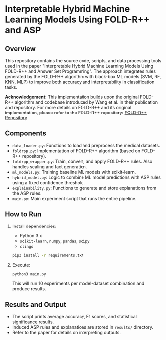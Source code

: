 # Interpretable Hybrid Machine Learning Models Using FOLD-R++ and ASP

## Overview

This repository contains the source code, scripts, and data processing tools used in the paper "Interpretable Hybrid Machine Learning Models Using FOLD-R++ and Answer Set Programming". The approach integrates rules generated by the FOLD-R++ algorithm with black-box ML models (SVM, RF, KNN, MLP) to improve both accuracy and interpretability in classification tasks.

**Acknowledgement:**
This implementation builds upon the original FOLD-R++ algorithm and codebase introduced by Wang et al. in their publication and repository. For more details on FOLD-R++ and its original implementation, please refer to the FOLD-R++ repository: [FOLD-R++ Repository](https://github.com/hwd404/FOLD-R-PP)

## Components

- `data_loader.py`: Functions to load and preprocess the medical datasets.
- `foldrpp.py`: Implementation of FOLD-R++ algorithm (based on FOLD-R++ repository).
- `foldrpp_wrapper.py`: Train, convert, and apply FOLD-R++ rules. Also handles scaling and fact generation.
- `ml_models.py`: Training baseline ML models with scikit-learn.
- `hybrid_model.py`: Logic to combine ML model predictions with ASP rules using a fixed confidence threshold.
- `explainability.py`: Functions to generate and store explanations from the ASP rules.
- `main.py`: Main experiment script that runs the entire pipeline.

## How to Run

1. Install dependencies:
    - Python 3.x
    - `scikit-learn`, `numpy`, `pandas`, `scipy`
    - `clingo`
    ```bash
    pip3 install -r requirements.txt
    ```

2. Execute:
    ```bash
    python3 main.py
    ```
    This will run 10 experiments per model-dataset combination and produce results.

## Results and Output
- The script prints average accuracy, F1 scores, and statistical significance results.
- Induced ASP rules and explanations are stored in `results/` directory.
- Refer to the paper for details on interpreting outputs.